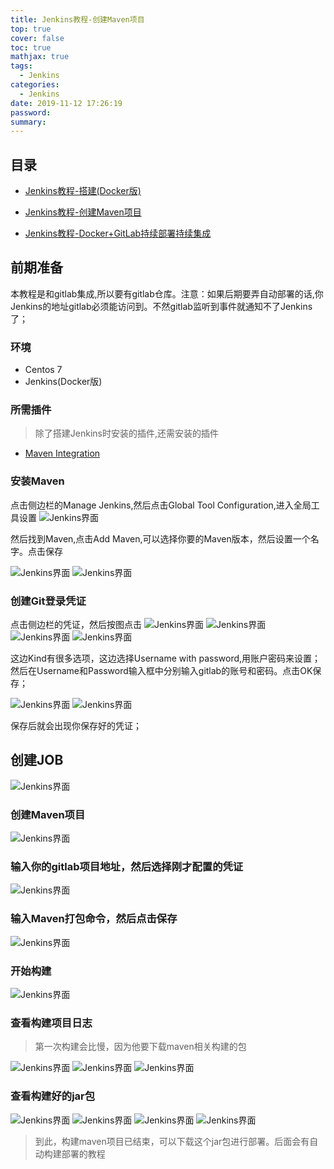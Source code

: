 ```yaml
---
title: Jenkins教程-创建Maven项目
top: true
cover: false
toc: true
mathjax: true
tags:
  - Jenkins
categories:
  - Jenkins
date: 2019-11-12 17:26:19
password:
summary:
---
```


## 目录

- [Jenkins教程-搭建(Docker版)](https://mjava.top/jenkins/build-jenkins-docker/)

- [Jenkins教程-创建Maven项目](https://mjava.top/jenkins/build-jenkins-mavne/)

- [Jenkins教程-Docker+GitLab持续部署持续集成](https://mjava.top/jenkins/build-jenkins-ci-cd/)



## 前期准备

本教程是和gitlab集成,所以要有gitlab仓库。注意：如果后期要弄自动部署的话,你Jenkins的地址gitlab必须能访问到。不然gitlab监听到事件就通知不了Jenkins了；

### 环境

- Centos 7
- Jenkins(Docker版)

### 所需插件

> 除了搭建Jenkins时安装的插件,还需安装的插件

- [Maven Integration](https://plugins.jenkins.io/maven-plugin)

### 安装Maven

点击侧边栏的Manage Jenkins,然后点击Global Tool Configuration,进入全局工具设置
![Jenkins界面](http://cdn.mjava.top/blog/20191112105932.png)


然后找到Maven,点击Add Maven,可以选择你要的Maven版本，然后设置一个名字。点击保存

![Jenkins界面](http://cdn.mjava.top/blog/20191112110029.png)
![Jenkins界面](http://cdn.mjava.top/blog/20191112110130.png)



### 创建Git登录凭证
点击侧边栏的凭证，然后按图点击
![Jenkins界面](http://cdn.mjava.top/blog/20191112111043.png)
![Jenkins界面](http://cdn.mjava.top/blog/20191112111058.png)
![Jenkins界面](http://cdn.mjava.top/blog/20191112111115.png)
![Jenkins界面](http://cdn.mjava.top/blog/20191112111130.png)

这边Kind有很多选项，这边选择Username with password,用账户密码来设置；然后在Username和Password输入框中分别输入gitlab的账号和密码。点击OK保存；

![Jenkins界面](http://cdn.mjava.top/blog/20191112111529.png)
![Jenkins界面](http://cdn.mjava.top/blog/20191112111806.png)



保存后就会出现你保存好的凭证；



## 创建JOB
![Jenkins界面](http://cdn.mjava.top/blog/20191112111950.png)

### 创建Maven项目

![Jenkins界面](http://cdn.mjava.top/blog/20191112112035.png)

### 输入你的gitlab项目地址，然后选择刚才配置的凭证

![Jenkins界面](http://cdn.mjava.top/blog/20191112112620.png)

### 输入Maven打包命令，然后点击保存
![Jenkins界面](http://cdn.mjava.top/blog/20191112112719.png)

### 开始构建
![Jenkins界面](http://cdn.mjava.top/blog/20191112112747.png)

### 查看构建项目日志
> 第一次构建会比慢，因为他要下载maven相关构建的包

![Jenkins界面](http://cdn.mjava.top/blog/20191112112803.png)
![Jenkins界面](http://cdn.mjava.top/blog/20191112112841.png)
![Jenkins界面](http://cdn.mjava.top/blog/20191112112854.png)

### 查看构建好的jar包
![Jenkins界面](http://cdn.mjava.top/blog/20191112122030.png)
![Jenkins界面](http://cdn.mjava.top/blog/20191112122112.png)
![Jenkins界面](http://cdn.mjava.top/blog/20191112122135.png)
![Jenkins界面](http://cdn.mjava.top/blog/20191112122200.png)

> 到此，构建maven项目已结束，可以下载这个jar包进行部署。后面会有自动构建部署的教程
